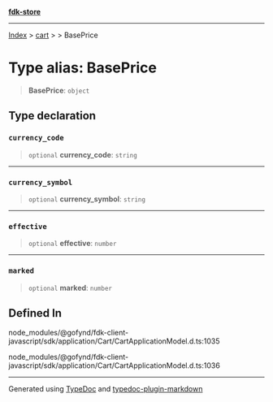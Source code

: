 [**fdk-store**](../../../README.md)
***

[Index](../../../API.md) > [cart](../../README.md) > [<internal>](../README.md) > BasePrice

# Type alias: BasePrice

> **BasePrice**: `object`

## Type declaration

### `currency_code`

> `optional` **currency\_code**: `string`

***

### `currency_symbol`

> `optional` **currency\_symbol**: `string`

***

### `effective`

> `optional` **effective**: `number`

***

### `marked`

> `optional` **marked**: `number`

## Defined In

node\_modules/@gofynd/fdk-client-javascript/sdk/application/Cart/CartApplicationModel.d.ts:1035

node\_modules/@gofynd/fdk-client-javascript/sdk/application/Cart/CartApplicationModel.d.ts:1036

***
Generated using [TypeDoc](https://typedoc.org/) and [typedoc-plugin-markdown](https://www.npmjs.com/package/typedoc-plugin-markdown)

